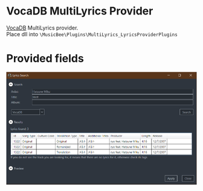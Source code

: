 # VocaDB MultiLyrics Provider
[VocaDB](https://vocadb.net/) MultiLyrics provider.  
Place dll into `\MusicBee\Plugins\MultiLyrics_LyricsProviderPlugins`

# Provided fields
![Screenshot](scr.png)
